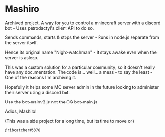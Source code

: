 # Mashiro

Archived project.
A way for you to control a mninecraft server with a discord bot - Uses petrodactyl's client API to do so.

Sends commands, starts & stops the server - Runs in node.js separate from the server itself. 

Hence its original name "Night-watchman" - It stays awake even when the server is asleep.

This was a custom solution for a particular community, so it doesn't really have any documentation.
The code is... well... a mess - to say the least - One of the reasons I'm archiving it.

Hopefully it helps some MC server admin in the future looking to administer their server using a discord bot.

Use the bot-mainv2.js not the OG bot-main.js 

Adios, Mashiro!

(This was a side project for a long time, but its time to move on)

```@ribcatcher#5378```
